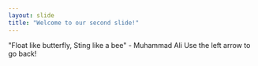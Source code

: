 ```yaml
---
layout: slide
title: "Welcome to our second slide!"
---
```

"Float like butterfly, Sting like a bee" - Muhammad Ali
Use the left arrow to go back!
